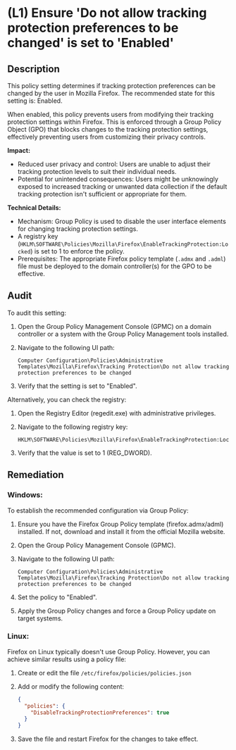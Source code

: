 # (L1) Ensure 'Do not allow tracking protection preferences to be changed' is set to 'Enabled'

## Description

This policy setting determines if tracking protection preferences can be changed by the user in Mozilla Firefox. The recommended state for this setting is: Enabled. 

When enabled, this policy prevents users from modifying their tracking protection settings within Firefox. This is enforced through a Group Policy Object (GPO) that blocks changes to the tracking protection settings, effectively preventing users from customizing their privacy controls.

**Impact:**
* Reduced user privacy and control: Users are unable to adjust their tracking protection levels to suit their individual needs.
* Potential for unintended consequences: Users might be unknowingly exposed to increased tracking or unwanted data collection if the default tracking protection isn't sufficient or appropriate for them.

**Technical Details:**
* Mechanism: Group Policy is used to disable the user interface elements for changing tracking protection settings.
* A registry key (`HKLM\SOFTWARE\Policies\Mozilla\Firefox\EnableTrackingProtection:Locked`) is set to 1 to enforce the policy.
* Prerequisites: The appropriate Firefox policy template (`.admx` and `.adml`) file must be deployed to the domain controller(s) for the GPO to be effective.

## Audit

To audit this setting:

1. Open the Group Policy Management Console (GPMC) on a domain controller or a system with the Group Policy Management tools installed.

2. Navigate to the following UI path:
   ```
   Computer Configuration\Policies\Administrative Templates\Mozilla\Firefox\Tracking Protection\Do not allow tracking protection preferences to be changed
   ```

3. Verify that the setting is set to "Enabled".

Alternatively, you can check the registry:

1. Open the Registry Editor (regedit.exe) with administrative privileges.

2. Navigate to the following registry key:
   ```
   HKLM\SOFTWARE\Policies\Mozilla\Firefox\EnableTrackingProtection:Locked
   ```

3. Verify that the value is set to 1 (REG_DWORD).

## Remediation

### Windows:

To establish the recommended configuration via Group Policy:

1. Ensure you have the Firefox Group Policy template (firefox.admx/adml) installed. If not, download and install it from the official Mozilla website.

2. Open the Group Policy Management Console (GPMC).

3. Navigate to the following UI path:
   ```
   Computer Configuration\Policies\Administrative Templates\Mozilla\Firefox\Tracking Protection\Do not allow tracking protection preferences to be changed
   ```

4. Set the policy to "Enabled".

5. Apply the Group Policy changes and force a Group Policy update on target systems.

### Linux:

Firefox on Linux typically doesn't use Group Policy. However, you can achieve similar results using a policy file:

1. Create or edit the file `/etc/firefox/policies/policies.json`

2. Add or modify the following content:
   ```json
   {
     "policies": {
       "DisableTrackingProtectionPreferences": true
     }
   }
   ```

3. Save the file and restart Firefox for the changes to take effect.